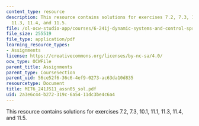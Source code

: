 ```yaml
---
content_type: resource
description: This resource contains solutions for exercises 7.2, 7.3, 10.1, 11.1,
  11.3, 11.4, and 11.5.
file: /ol-ocw-studio-app/courses/6-241j-dynamic-systems-and-control-spring-2011/2a3e6c44b272319c6a5411dc3be4c6a4_MIT6_241JS11_assn05_sol.pdf
file_size: 255519
file_type: application/pdf
learning_resource_types:
- Assignments
license: https://creativecommons.org/licenses/by-nc-sa/4.0/
ocw_type: OCWFile
parent_title: Assignments
parent_type: CourseSection
parent_uid: 56ce52f6-36c6-4ef9-0273-ac63da10d835
resourcetype: Document
title: MIT6_241JS11_assn05_sol.pdf
uid: 2a3e6c44-b272-319c-6a54-11dc3be4c6a4
---
```

This resource contains solutions for exercises 7.2, 7.3, 10.1, 11.1, 11.3, 11.4, and 11.5.